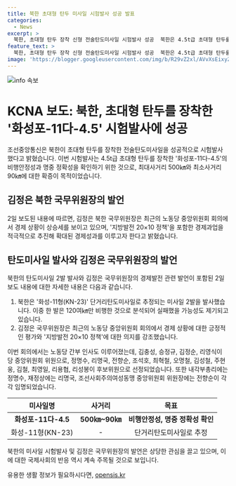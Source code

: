 ```yaml
---
title: 북한 초대형 탄두 미사일 시험발사 성공 발표
categories:
  - News
excerpt: >
  북한, 초대형 탄두 장착 신형 전술탄도미사일 시험발사 성공  북한은 4.5t급 초대형 탄두를 장착한 ‘화성포-11다-4.5’ 시험발사에 성공했다고 보도됐다. 해당 시험은 최대 500㎞ 최소 90㎞ 사거리 비행안정성과 명중 정확성을 확인하기 위한 것으로, 초대형 탄두의 폭발위력 확증을 목표로 진행됐다. 북한은 이번 시험을 통해 새로운 전술탄도미사일을 개발 중임을 시사하며, 이에 대한 국제사회의 주목이 예상된다. 또한, 김정은 북한 국무위원장은 노동당 회의에서 경제 성과에 대한 만족을 표명하며, ‘지방발전 20×10 정책’에 대한 추진계획을 밝혀 경제 발전을 강조했다. (총 295자)
feature_text: >
  북한, 초대형 탄두 장착 신형 전술탄도미사일 시험발사 성공  북한은 4.5t급 초대형 탄두를 장착한 ‘화성포-11다-4.5’ 시험발사에 성공했다고 보도됐다. 해당 시험은 최대 500㎞ 최소 90㎞ 사거리 비행안정성과 명중 정확성을 확인하기 위한 것으로, 초대형 탄두의 폭발위력 확증을 목표로 진행됐다. 북한은 이번 시험을 통해 새로운 전술탄도미사일을 개발 중임을 시사하며, 이에 대한 국제사회의 주목이 예상된다. 또한, 김정은 북한 국무위원장은 노동당 회의에서 경제 성과에 대한 만족을 표명하며, ‘지방발전 20×10 정책’에 대한 추진계획을 밝혀 경제 발전을 강조했다. (총 295자)
image: 'https://blogger.googleusercontent.com/img/b/R29vZ2xl/AVvXsEixyZcFfHzMRdzZMjFBmAUKJYCLCGyLL1o632UiGVXcaFdKo_bkvkuCioo0uUKlGfBVcT3P84aROyZIXSBEx3Aw5nCQ3pTgDom1WDC4m8eifvWiAmWEEVb4x6G_l8C0QH225ldMjyaFvpxGEBGNO37VmDTDMHGhJPq73UglMfDca1-0aw/s1600/blogspot.png'
---
```


<p><img src="https://blogger.googleusercontent.com/img/b/R29vZ2xl/AVvXsEixyZcFfHzMRdzZMjFBmAUKJYCLCGyLL1o632UiGVXcaFdKo_bkvkuCioo0uUKlGfBVcT3P84aROyZIXSBEx3Aw5nCQ3pTgDom1WDC4m8eifvWiAmWEEVb4x6G_l8C0QH225ldMjyaFvpxGEBGNO37VmDTDMHGhJPq73UglMfDca1-0aw/s1600/blogspot.png" alt="info 속보" /></p>

<h1>KCNA 보도: 북한, 초대형 탄두를 장착한 '화성포-11다-4.5' 시험발사에 성공</h1>

<p>조선중앙통신은 북한이 초대형 탄두를 장착한 전술탄도미사일을 성공적으로 시험발사했다고 밝혔습니다. 이번 시험발사는 4.5t급 초대형 탄두를 장착한 '화성포-11다-4.5'의 비행안정성과 명중 정확성을 확인하기 위한 것으로, 최대사거리 500㎞와 최소사거리 90㎞에 대한 확증이 목적이었습니다.</p>

<h2>김정은 북한 국무위원장의 발언</h2>

<p>2일 보도된 내용에 따르면, 김정은 북한 국무위원장은 최근의 노동당 중앙위원회 회의에서 경제 상황이 상승세를 보이고 있으며, '지방발전 20×10 정책'을 포함한 경제과업을 적극적으로 추진해 확대된 경제성과를 이루고자 한다고 밝혔습니다.</p>

<h2>탄도미사일 발사와 김정은 국무위원장의 발언</h2>

<p>북한의 탄도미사일 2발 발사와 김정은 국무위원장의 경제발전 관련 발언이 포함된 2일 보도 내용에 대한 자세한 내용은 다음과 같습니다.</p>

<ol>
<li>북한은 '화성-11형(KN-23)' 단거리탄도미사일로 추정되는 미사일 2발을 발사했습니다. 이중 한 발은 120여㎞만 비행한 것으로 분석되어 실패했을 가능성도 제기되고 있습니다.</li>
<li>김정은 국무위원장은 최근의 노동당 중앙위원회 회의에서 경제 상황에 대한 긍정적인 평가와 '지방발전 20×10 정책'에 대한 의지를 강조했습니다.</li>
</ol>

<p>이번 회의에서는 노동당 간부 인사도 이루어졌는데, 김충성, 승정규, 김정순, 리영식이 당 중앙위원회 위원으로, 정명수, 리명국, 전향순, 조석호, 최혁철, 오명철, 김성철, 주현웅, 김철, 최영일, 리용협, 리성봉이 후보위원으로 선정되었습니다. 또한 내각부총리에는 정명수, 재정상에는 리명국, 조선사회주의여성동맹 중앙위원회 위원장에는 전향순이 각각 임명되었습니다. </p>

<p data-ke-size="size16"></p>

<table>
<thead>
<tr>
<th style="text-align: center;">미사일명</th>
<th style="text-align: center;">사거리</th>
<th style="text-align: center;">목표</th>
</tr>
</thead>
<tbody>
<tr>
<td style="text-align: center;"><b>화성포-11다-4.5</b></td>
<td style="text-align: center;"><b>500㎞~90㎞</b></td>
<td style="text-align: center;"><b>비행안정성, 명중 정확성 확인</b></td>
</tr>
<tr>
<td style="text-align: center;">화성-11형(KN-23)</td>
<td style="text-align: center;">-</td>
<td style="text-align: center;">단거리탄도미사일로 추정</td>
</tr>
</tbody>
</table>

<p data-ke-size="size16"></p>

<p>북한의 미사일 시험발사 및 김정은 국무위원장의 발언은 상당한 관심을 끌고 있으며, 이에 대한 국제사회의 반응 역시 계속 주목될 것으로 보입니다.</p>
유용한 생활 정보가 필요하시다면, <a href="https://opensis.kr" rel="dofollow">opensis.kr</a>


